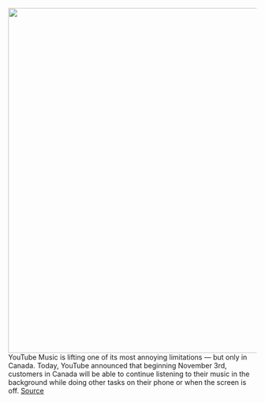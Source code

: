 <img src='https://cdn.vox-cdn.com/thumbor/1KiGP-OIyhuA8utjJ4S4Q0cWQ6M=/0x0:2040x1360/1200x800/filters:focal(857x517:1183x843)/cdn.vox-cdn.com/uploads/chorus_image/image/69948063/acastro_180322_1777_youtube_0001.0.jpg' width='700px' /><br/>
YouTube Music is lifting one of its most annoying limitations — but only in Canada. Today, YouTube announced that beginning November 3rd, customers in Canada will be able to continue listening to their music in the background while doing other tasks on their phone or when the screen is off.
<a href='https://www.theverge.com/2021/10/4/22708688/youtube-music-free-background-listening-date'> Source <a/>